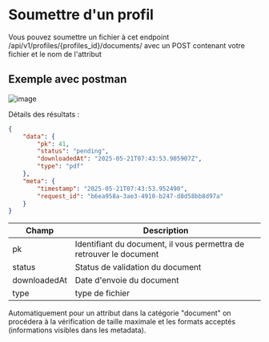 # Soumettre d'un profil
Vous pouvez soumettre un fichier à cet endpoint /api/v1/profiles/{profiles_id}/documents/ avec un POST contenant votre fichier et le nom de l'attribut

## Exemple avec postman

![image](https://github.com/user-attachments/assets/938fb36f-8b39-4d5a-8740-8a2d600f8e1c)

Détails des résultats :
```json
{
    "data": {
        "pk": 41,
        "status": "pending",
        "downloadedAt": "2025-05-21T07:43:53.905907Z",
        "type": "pdf"
    },
    "meta": {
        "timestamp": "2025-05-21T07:43:53.952490",
        "request_id": "b6ea958a-3ae3-4910-b247-d8d58bb8d97a"
    }
}
```

| Champ  | Description |
| ------------- | ------------- |
| pk  | Identifiant du document, il vous permettra de retrouver le document  |
| status  | Status de validation du document  |
| downloadedAt  | Date d'envoie du document  |
| type  | type de fichier  |


Automatiquement pour un attribut dans la catégorie "document" on procédera à la vérification de taille maximale et les formats acceptés (informations visibles dans les metadata).
